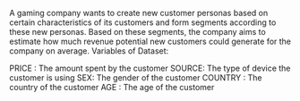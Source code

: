 A gaming company wants to create new customer personas based on certain characteristics of its customers and form segments according to these new personas. 
Based on these segments, the company aims to estimate how much revenue potential new customers could generate for the company on average.
Variables of Dataset:

PRICE :  The amount spent by the customer
SOURCE: The type of device the customer is using
SEX: The gender of the customer
COUNTRY : The country of the customer
AGE : The age of the customer
